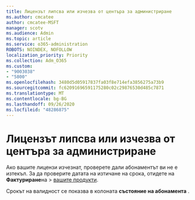 ```yaml
---
title: Лицензът липсва или изчезва от центъра за администриране
ms.author: cmcatee
author: cmcatee-MSFT
manager: scotv
ms.audience: Admin
ms.topic: article
ms.service: o365-administration
ROBOTS: NOINDEX, NOFOLLOW
localization_priority: Priority
ms.collection: Adm_O365
ms.custom:
- "9003038"
- "5800"
ms.openlocfilehash: 3480d5d05917837fa03f8e714efa3856275a73b9
ms.sourcegitcommit: fc62091696591175280c02c29876530d485c7871
ms.translationtype: MT
ms.contentlocale: bg-BG
ms.lasthandoff: 09/26/2020
ms.locfileid: "48286875"
---
```

# <a name="license-missing-or-disappears-from-the-admin-center"></a>Лицензът липсва или изчезва от центъра за администриране

Ако вашите лицензи изчезнат, проверете дали абонаментът ви не е изтекъл. За да проверите датата на изтичане на срока, отидете на **Фактуриране**на  >  [вашите продукти](https://go.microsoft.com/fwlink/p/?linkid=842054).

Срокът на валидност се показва в колоната **състояние на абонамента** .